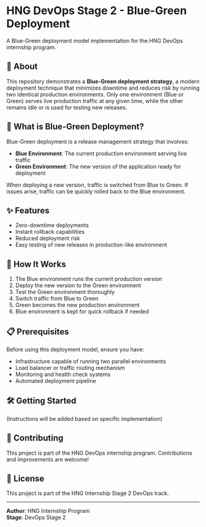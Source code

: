 # HNG DevOps Stage 2 - Blue-Green Deployment

A Blue-Green deployment model implementation for the HNG DevOps internship program.

## 📖 About

This repository demonstrates a **Blue-Green deployment strategy**, a modern deployment technique that minimizes downtime and reduces risk by running two identical production environments. Only one environment (Blue or Green) serves live production traffic at any given time, while the other remains idle or is used for testing new releases.

## 🎯 What is Blue-Green Deployment?

Blue-Green deployment is a release management strategy that involves:
- **Blue Environment**: The current production environment serving live traffic
- **Green Environment**: The new version of the application ready for deployment

When deploying a new version, traffic is switched from Blue to Green. If issues arise, traffic can be quickly rolled back to the Blue environment.

## ✨ Features

- Zero-downtime deployments
- Instant rollback capabilities
- Reduced deployment risk
- Easy testing of new releases in production-like environment

## 🚀 How It Works

1. The Blue environment runs the current production version
2. Deploy the new version to the Green environment
3. Test the Green environment thoroughly
4. Switch traffic from Blue to Green
5. Green becomes the new production environment
6. Blue environment is kept for quick rollback if needed

## 📋 Prerequisites

Before using this deployment model, ensure you have:
- Infrastructure capable of running two parallel environments
- Load balancer or traffic routing mechanism
- Monitoring and health check systems
- Automated deployment pipeline

## 🛠️ Getting Started

(Instructions will be added based on specific implementation)

## 🤝 Contributing

This project is part of the HNG DevOps internship program. Contributions and improvements are welcome!

## 📝 License

This project is part of the HNG Internship Stage 2 DevOps track.

---

**Author**: HNG Internship Program  
**Stage**: DevOps Stage 2

